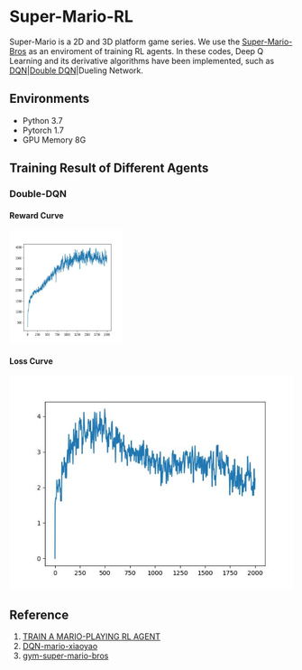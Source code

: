 # Super-Mario-RL
Super-Mario is a 2D and 3D platform game series. We use the [Super-Mario-Bros](https://github.com/Kautenja/gym-super-mario-bros) as an enviroment of training RL agents. In these codes, Deep Q Learning and its derivative algorithms have been implemented, such as [DQN]()|[Double DQN](https://github.com/Evan-wyl/Super-Mario-RL/blob/master/agent/ddqn.py)|Dueling Network.

## Environments
- Python 3.7
- Pytorch 1.7
- GPU Memory 8G

## Training Result of Different Agents

### Double-DQN
#### Reward Curve
<img src="https://github.com/Evan-wyl/Super-Mario-RL/blob/master/imgs/DDQN/reward_plot.jpg" width="200" height="200">

#### Loss Curve
![Reward Curve](imgs/DDQN/loss_plot.jpg#pic_center)

## Reference
1. [TRAIN A MARIO-PLAYING RL AGENT](https://pytorch.org/tutorials/intermediate/mario_rl_tutorial.html)
2. [DQN-mario-xiaoyao](https://github.com/likemango/DQN-mario-xiaoyao)
3. [gym-super-mario-bros](https://github.com/Kautenja/gym-super-mario-bros)
